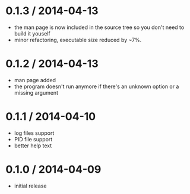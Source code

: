 
0.1.3 / 2014-04-13
==================

  * the man page is now included in the source tree so you don't need to build
    it youself
  * minor refactoring, executable size reduced by ~7%.

0.1.2 / 2014-04-13
==================

  * man page added
  * the program doesn't run anymore if there's an unknown option or a missing
    argument

0.1.1 / 2014-04-10
==================

 * log files support
 * PID file support
 * better help text

0.1.0 / 2014-04-09
==================

 * initial release
